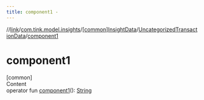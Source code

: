 ```yaml
---
title: component1 -
---
```

//[link](../../../index.md)/[com.tink.model.insights](../../index.md)/[[common]InsightData](../index.md)/[UncategorizedTransactionData](index.md)/[component1](component1.md)



# component1  
[common]  
Content  
operator fun [component1](component1.md)(): [String](https://kotlinlang.org/api/latest/jvm/stdlib/kotlin/-string/index.html)  



